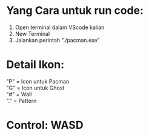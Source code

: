 # Yang Cara untuk run code:
1. Open terminal dalam VScode kalian
2. New Terminal
3. Jalankan perintah "./pacman.exe"

# Detail Ikon:

"P" = Icon untuk Pacman <br>
"G" = Icon untuk Ghost <br>
"#" = Wall <br>
"." = Pattern <br>

# Control: WASD

